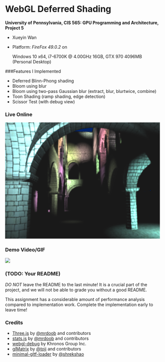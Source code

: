 WebGL Deferred Shading
======================

**University of Pennsylvania, CIS 565: GPU Programming and Architecture, Project 5**

* Xueyin Wan
* Platform: *FireFox 49.0.2* on

  Windows 10 x64, i7-6700K @ 4.00GHz 16GB, GTX 970 4096MB (Personal Desktop)
  
  
###Features I Implemented

* Deferred Blinn-Phong shading
* Bloom using blur
* Bloom using two-pass Gaussian blur (extract, blur, blurtwice, combine)
* Toon Shading (ramp shading, edge detection)
* Scissor Test (with debug view)


### Live Online

[![](img/thumb.png)](http://TODO.github.io/Project5B-WebGL-Deferred-Shading)

### Demo Video/GIF

[![](img/video.png)](TODO)

### (TODO: Your README)

*DO NOT* leave the README to the last minute! It is a crucial part of the
project, and we will not be able to grade you without a good README.

This assignment has a considerable amount of performance analysis compared
to implementation work. Complete the implementation early to leave time!


### Credits

* [Three.js](https://github.com/mrdoob/three.js) by [@mrdoob](https://github.com/mrdoob) and contributors
* [stats.js](https://github.com/mrdoob/stats.js) by [@mrdoob](https://github.com/mrdoob) and contributors
* [webgl-debug](https://github.com/KhronosGroup/WebGLDeveloperTools) by Khronos Group Inc.
* [glMatrix](https://github.com/toji/gl-matrix) by [@toji](https://github.com/toji) and contributors
* [minimal-gltf-loader](https://github.com/shrekshao/minimal-gltf-loader) by [@shrekshao](https://github.com/shrekshao)
